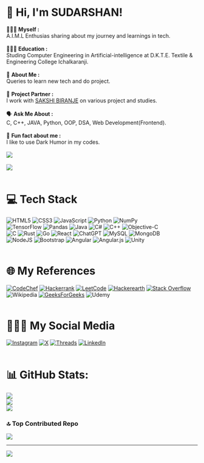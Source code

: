 # 👋 Hi, I'm SUDARSHAN!

🧑🏻‍💼 **Myself :**<br/>
 A.I.M.L Enthusias sharing about my journey and learnings in tech.<br/><br/>
👩🏻‍💻 **Education :**<br>
Studing Computer Engineering in Artificial-intelligence at D.K.T.E. Textile & Engineering College Ichalkaranji.<br/><br/>
🧠 **About Me :**<br>
Queries to learn new tech and do project.<br/><br/>
👫 **Project Partner :**<br>
I work with [SAKSHI BIRANJE](https://github.com/SakshiBiranje) on various project and studies.<br/><br/>
🗣️ **Ask Me About :**<br/>
C, C++, JAVA, Python, OOP, DSA, Web Development(Frontend). <br/><br/>
💭 **Fun fact about me :** <br/>
I like to use Dark Humor in my codes.<br/><br/>
[![](https://github-readme-stats.vercel.app/api?username=SUDARSHAN9171&show_icons=true&theme=dark#gh-dark-mode-only)](https://github.com/anuraghazra/github-readme-stats#gh-dark-mode-only)<br/><br/>
[![](https://github-readme-stats.vercel.app/api?username=SUDARSHAN9171&show_icons=true&theme=default#gh-light-mode-only)](https://github.com/anuraghazra/github-readme-stats#gh-light-mode-only)<br/><br/>

# 💻 Tech Stack
![HTML5](https://img.shields.io/badge/html5-%23E34F26.svg?style=for-the-badge&logo=html5&logoColor=white)
![CSS3](https://img.shields.io/badge/css3-%231572B6.svg?style=for-the-badge&logo=css3&logoColor=white)
![JavaScript](https://img.shields.io/badge/javascript-%23323330.svg?style=for-the-badge&logo=javascript&logoColor=%23F7DF1E)
![Python](https://img.shields.io/badge/python-3670A0?style=for-the-badge&logo=python&logoColor=ffdd54)
![NumPy](https://img.shields.io/badge/numpy-%23013243.svg?style=for-the-badge&logo=numpy&logoColor=white)<br>
![TensorFlow](https://img.shields.io/badge/TensorFlow-%23FF6F00.svg?style=for-the-badge&logo=TensorFlow&logoColor=white)
![Pandas](https://img.shields.io/badge/pandas-%23150458.svg?style=for-the-badge&logo=pandas&logoColor=white)
![Java](https://img.shields.io/badge/java-%23ED8B00.svg?style=for-the-badge&logo=openjdk&logoColor=white)
![C#](https://img.shields.io/badge/c%23-%23239120.svg?style=for-the-badge&logo=csharp&logoColor=white)
![C++](https://img.shields.io/badge/c++-%2300599C.svg?style=for-the-badge&logo=c%2B%2B&logoColor=white)
![Objective-C](https://img.shields.io/badge/OBJECTIVE--C-%233A95E3.svg?style=for-the-badge&logo=apple&logoColor=white)<br/>
![C](https://img.shields.io/badge/c-%2300599C.svg?style=for-the-badge&logo=c&logoColor=white)
![Rust](https://img.shields.io/badge/rust-%23000000.svg?style=for-the-badge&logo=rust&logoColor=white)
![Go](https://img.shields.io/badge/go-%2300ADD8.svg?style=for-the-badge&logo=go&logoColor=white)
![React](https://img.shields.io/badge/react-%2320232a.svg?style=for-the-badge&logo=react&logoColor=%2361DAFB)
![ChatGPT](https://img.shields.io/badge/chatGPT-74aa9c?style=for-the-badge&logo=openai&logoColor=white)
![MySQL](https://img.shields.io/badge/mysql-4479A1.svg?style=for-the-badge&logo=mysql&logoColor=white)
![MongoDB](https://img.shields.io/badge/MongoDB-%234ea94b.svg?style=for-the-badge&logo=mongodb&logoColor=white)<br/>
![NodeJS](https://img.shields.io/badge/node.js-6DA55F?style=for-the-badge&logo=node.js&logoColor=white)
![Bootstrap](https://img.shields.io/badge/bootstrap-%238511FA.svg?style=for-the-badge&logo=bootstrap&logoColor=white)
![Angular](https://img.shields.io/badge/angular-%23DD0031.svg?style=for-the-badge&logo=angular&logoColor=white)
![Angular.js](https://img.shields.io/badge/angular.js-%23E23237.svg?style=for-the-badge&logo=angularjs&logoColor=white)
![Unity](https://img.shields.io/badge/unity-%23000000.svg?style=for-the-badge&logo=unity&logoColor=white)<br/><br/>


# 🌐 My References 
[![CodeChef](https://img.shields.io/badge/CodeChef-%23964B00.svg?style=for-the-badge&logo=CodeChef&logoColor=white)](https://www.codechef.com/users/sudarshan9171)
[![Hackerrank](https://img.shields.io/badge/-Hackerrank-2EC866?style=for-the-badge&logo=HackerRank&logoColor=white)](https://www.hackerrank.com/profile/SUDARSHAN0010)
[![LeetCode](https://img.shields.io/badge/LeetCode-000000?style=for-the-badge&logo=LeetCode&logoColor=#d16c06)](https://leetcode.com/u/sudarshanjadhav9171/)
[![Hackerearth](https://img.shields.io/badge/HackerEarth-%232C3454.svg?&style=for-the-badge&logo=HackerEarth&logoColor=Blue)](https://www.hackerearth.com/@sudarshanjadhav9171)
[![Stack Overflow](https://img.shields.io/badge/-Stackoverflow-FE7A16?logo=stack-overflow&logoColor=white)](https://stackoverflow.com/users/24713969/sudarshan-jadhav)
![Wikipedia](https://img.shields.io/badge/Wikipedia-%23000000.svg?style=for-the-badge&logo=wikipedia&logoColor=white)
[![GeeksForGeeks](https://img.shields.io/badge/GeeksforGeeks-gray?style=for-the-badge&logo=geeksforgeeks&logoColor=35914c)](https://www.geeksforgeeks.org/user/sudarshan29/?utm_source=geeksforgeeks&utm_medium=my_profile&utm_campaign=auth_user)
![Udemy](https://img.shields.io/badge/Udemy-A435F0?style=for-the-badge&logo=Udemy&logoColor=white)<br/><br/>


# 🧑🏻‍💼 My Social Media 
[![Instagram](https://img.shields.io/badge/Instagram-%23E4405F.svg?style=for-the-badge&logo=Instagram&logoColor=white)](https://www.instagram.com/sudarshan_jadhav_0010/) 
[![X](https://img.shields.io/badge/X-%23000000.svg?style=for-the-badge&logo=X&logoColor=white)](https://twitter.com/SUDARSH70963388)
[![Threads](https://img.shields.io/badge/Threads-000000?style=for-the-badge&logo=Threads&logoColor=white)](https://www.threads.net/@not_yet_0010)
[![LinkedIn](https://img.shields.io/badge/linkedin-%230077B5.svg?style=for-the-badge&logo=linkedin&logoColor=white)](https://www.linkedin.com/in/sudarshan-jadhav-133613258/)
<br/><br/> 

# 📊 GitHub Stats:
![](https://github-readme-stats.vercel.app/api?username=SUDARSHAN9171&theme=dark&hide_border=false&include_all_commits=false&count_private=false)<br/>
![](https://github-readme-streak-stats.herokuapp.com/?user=SUDARSHAN9171&theme=dark&hide_border=false)<br/>
![](https://github-readme-stats.vercel.app/api/top-langs/?username=SUDARSHAN9171&theme=dark&hide_border=false&include_all_commits=false&count_private=false&layout=compact)

### 🔝 Top Contributed Repo
![](https://github-contributor-stats.vercel.app/api?username=SUDARSHAN9171&limit=5&theme=tokyonight&combine_all_yearly_contributions=true)

---
[![](https://visitcount.itsvg.in/api?id=SUDARSHAN9171&icon=0&color=0)](https://visitcount.itsvg.in)
